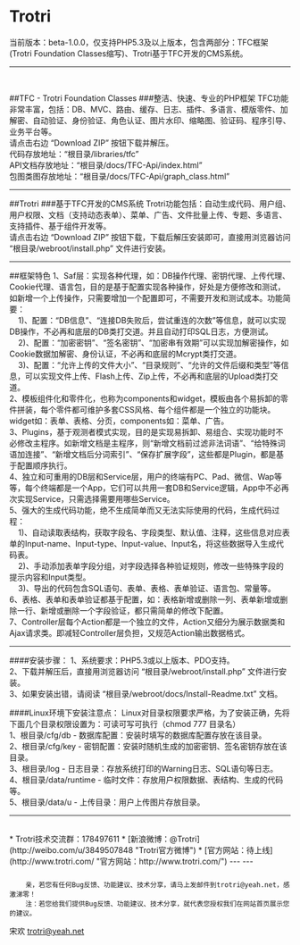 Trotri
======

当前版本：beta-1.0.0，仅支持PHP5.3及以上版本，包含两部分：TFC框架(Trotri Foundation Classes缩写)、Trotri基于TFC开发的CMS系统。
___
<br>

##TFC - Trotri Foundation Classes
###整洁、快速、专业的PHP框架
TFC功能非常丰富，包括：DB、MVC、路由、缓存、日志、插件、多语言、模版零件、加解密、自动验证、身份验证、角色认证、图片水印、缩略图、验证码、程序引导、业务平台等。<br>
请点击右边 “Download ZIP” 按钮下载并解压。<br>
代码存放地址：“根目录/libraries/tfc”<br>
API文档存放地址：“根目录/docs/TFC-Api/index.html”<br>
包图类图存放地址：“根目录/docs/TFC-Api/graph_class.html”
___

##Trotri
###基于TFC开发的CMS系统
Trotri功能包括：自动生成代码、用户组、用户权限、文档（支持动态表单）、菜单、广告、文件批量上传、专题、多语言、支持插件、基于组件开发等。<br>
请点击右边 “Download ZIP” 按钮下载，下载后解压安装即可，直接用浏览器访问 “根目录/webroot/install.php” 文件进行安装。
___

##框架特色
1、Saf层：实现各种代理，如：DB操作代理、密钥代理、上传代理、Cookie代理、语言包，目的是基于配置实现各种操作，好处是方便修改和测试，如新增一个上传操作，只需要增加一个配置即可，不需要开发和测试成本。功能简要：<br>
  &nbsp;&nbsp;&nbsp;&nbsp;1)、配置：“DB信息”、“连接DB失败后，尝试重连的次数”等信息，就可以实现DB操作，不必再和底层的DB类打交道。并且自动打印SQL日志，方便测试。<br>
  &nbsp;&nbsp;&nbsp;&nbsp;2)、配置：“加密密钥”、“签名密钥”、“加密串有效期”可以实现加解密操作，如Cookie数据加解密、身份认证，不必再和底层的Mcrypt类打交道。<br>
  &nbsp;&nbsp;&nbsp;&nbsp;3)、配置：“允许上传的文件大小”、“目录规则”、“允许的文件后缀和类型”等信息，可以实现文件上传、Flash上传、Zip上传，不必再和底层的Upload类打交道。<br>
2、模板组件化和零件化，也称为components和widget，模板由各个易拆卸的零件拼装，每个零件都可维护多套CSS风格、每个组件都是一个独立的功能块。widget如：表单、表格、分页，components如：菜单、广告。<br>
3、Plugins，基于观测者模式实现，目的是实现易拆卸、易组合、实现功能时不必修改主程序。如新增文档是主程序，则“新增文档前过滤非法词语”、“给特殊词语加连接”、“新增文档后分词索引”、“保存扩展字段”，这些都是Plugin，都是基于配置顺序执行。<br>
4、独立和可重用的DB层和Service层，用户的终端有PC、Pad、微信、Wap等等，每个终端都是一个App，它们可以共用一套DB和Service逻辑，App中不必再次实现Service，只需选择需要用哪些Service。<br>
5、强大的生成代码功能，绝不生成简单而又无法实际使用的代码，生成代码过程：<br>
  &nbsp;&nbsp;&nbsp;&nbsp;1)、自动读取表结构，获取字段名、字段类型、默认值、注释，这些信息对应表单的Input-name、Input-type、Input-value、Input名，将这些数据导入生成代码表。<br>
  &nbsp;&nbsp;&nbsp;&nbsp;2)、手动添加表单字段分组，对字段选择各种验证规则，修改一些特殊字段的提示内容和Input类型。<br>
  &nbsp;&nbsp;&nbsp;&nbsp;3)、导出的代码包含SQL语句、表单、表格、表单验证、语言包、常量等。<br>
6、表格、表单和表单验证都基于配置，如：表格新增或删除一列、表单新增或删除一行、新增或删除一个字段验证，都只需简单的修改下配置。<br>
7、Controller层每个Action都是一个独立的文件，Action又细分为展示数据类和Ajax请求类。即减轻Controller层负担，又规范Action输出数据格式。<br>
___


####安装步骤：
1、系统要求：PHP5.3或以上版本、PDO支持。<br/>
2、下载并解压后，直接用浏览器访问 “根目录/webroot/install.php” 文件进行安装。<br/>
3、如果安装出错，请阅读 “根目录/webroot/docs/Install-Readme.txt” 文档。

####Linux环境下安装注意点：
Linux对目录权限要求严格，为了安装正确，先将下面几个目录权限设置为：可读可写可执行（chmod 777 目录名）<br>
1、根目录/cfg/db        - 数据库配置：安装时填写的数据库配置存放在该目录。<br>
2、根目录/cfg/key       - 密钥配置：安装时随机生成的加密密钥、签名密钥存放在该目录。<br>
3、根目录/log           - 日志目录：存放系统打印的Warning日志、SQL语句等日志。<br>
4、根目录/data/runtime  - 临时文件：存放用户权限数据、表结构、生成的代码等。<br>
5、根目录/data/u        - 上传目录：用户上传图片存放目录。<br>
___

<br/>
* Trotri技术交流群：178497611
* [新浪微博：@Trotri](http://weibo.com/u/3849507848 "Trotri官方微博") 
* [官方网站：待上线](http://www.trotri.com/ "官方网站：http://www.trotri.com/")  --- ---

###
        亲，若您有任何Bug反馈、功能建议、技术分享，请马上发邮件到trotri@yeah.net，感激涕零！
        注：若您给我们提供Bug反馈、功能建议、技术分享，就代表您授权我们在网站首页展示您的建议。

宋欢
trotri@yeah.net
